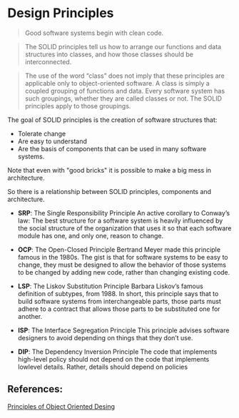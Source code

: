 #   Design Principles

>   Good software systems begin with clean code.

>   The SOLID principles tell us how to arrange our functions and data structures into classes, and how those classes should be interconnected.

>   The use of the word “class” does not imply that these principles are applicable only to object-oriented software. A class is simply a coupled grouping of functions and data. Every software system has such groupings, whether they are called classes or not. The SOLID principles apply to those groupings.

The goal of SOLID principles is the creation of software structures that:

*   Tolerate change
*   Are easy to understand
*   Are the basis of components that can be used in many software systems.

Note that even with "good bricks" it is possible to make a big mess in architecture.

So there is a relationship between SOLID principles, components and architecture.

* **SRP**: The Single Responsibility Principle
An active corollary to Conway’s law: The best structure for a software system is heavily influenced
by the social structure of the organization that uses it so that each software module has one, and only
one, reason to change.

*  **OCP**: The Open-Closed Principle
Bertrand Meyer made this principle famous in the 1980s. The gist is that for software systems to be
easy to change, they must be designed to allow the behavior of those systems to be changed by
adding new code, rather than changing existing code.

* **LSP**: The Liskov Substitution Principle
Barbara Liskov’s famous definition of subtypes, from 1988. In short, this principle says that to build
software systems from interchangeable parts, those parts must adhere to a contract that allows those
parts to be substituted one for another.


* **ISP**: The Interface Segregation Principle
This principle advises software designers to avoid depending on things that they don’t use.

* **DIP**: The Dependency Inversion Principle
The code that implements high-level policy should not depend on the code that implements lowlevel details. Rather, details should depend on policies

##  References:
[Principles of Object Oriented Desing](http://www.butunclebob.com/ArticleS.UncleBob.PrinciplesOfOod)